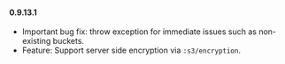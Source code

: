 #### 0.9.13.1
- Important bug fix: throw exception for immediate issues such as non-existing buckets.
- Feature: Support server side encryption via `:s3/encryption`.
